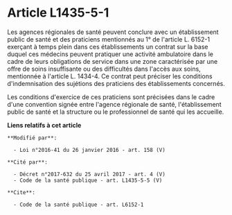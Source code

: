 # Article L1435-5-1

Les agences régionales de santé peuvent conclure avec un établissement public de santé et des praticiens mentionnés au 1° de
l'article L. 6152-1 exerçant à temps plein dans ces établissements un contrat sur la base duquel ces médecins peuvent
pratiquer une activité ambulatoire dans le cadre de leurs obligations de service dans une zone caractérisée par une offre de
soins insuffisante ou des difficultés dans l'accès aux soins, mentionnée à l'article L. 1434-4. Ce contrat peut préciser les
conditions d'indemnisation des sujétions des praticiens des établissements concernés. 

Les conditions d'exercice de ces praticiens sont précisées dans le cadre d'une convention signée entre l'agence régionale de
santé, l'établissement public de santé et la structure ou le professionnel de santé qui les accueille.

**Liens relatifs à cet article**

	**Modifié par**:

	  - Loi n°2016-41 du 26 janvier 2016 - art. 158 (V)

	**Cité par**:

	  - Décret n°2017-632 du 25 avril 2017 - art. 4 (V)
	  - Code de la santé publique - art. L1435-5-5 (V)

	**Cite**:

	  - Code de la santé publique - art. L6152-1
